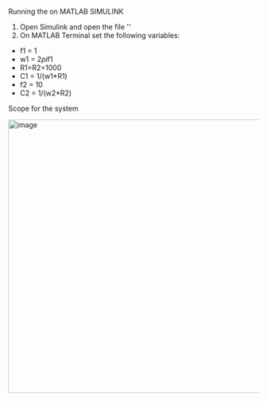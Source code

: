 Running the on MATLAB SIMULINK 
1. Open Simulink and open the file ''
2. On MATLAB Terminal set the following variables:
  + f1 = 1
  + w1 = 2*pi*f1
  + R1=R2=1000
  + C1 = 1/(w1*R1)
  + f2 = 10
  + C2 = 1/(w2*R2)

Scope for the system 

<img width="550" alt="image" src="https://github.com/user-attachments/assets/4f195292-b589-4e79-aff9-22eb3a3452c6" />
